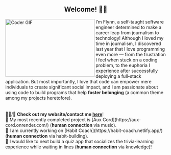 <h2 align="center">Welcome! 👋🏽</h2>
<img alt="Coder GIF" height="180" width="280" align="left" src="https://raw.githubusercontent.com/TheDudeThatCode/TheDudeThatCode/master/Assets/Developer.gif">
I’m Flynn, a self-taught software engineer determined to make a career leap from journalism to technology! Although I loved my time in journalism, I discovered last year that I love programming even more — from the frustration I feel when stuck on a coding problem, to the euphoria I experience after successfully deploying a full-stack application. But most importantly, I love that code can empower mere individuals to create significant social impact, and I am passionate about using code to build programs that help <b>foster belonging</b> (a common theme among my projects heretofore). <br>
<br>
<br>
👨‍💻/💬 <b>Check out my website/contact me <a href="https://ftrichardson.github.io/portfolio/">here</a></b>!<br>
🎸 My most recently completed project is [Aux Cord](https://aux-cord.onrender.com/) (<b>human connection</b> via music).<br>
🌱 I am currently working on [Habit Coach](https://habit-coach.netlify.app/) (<b>human connection</b> via habit-building).<br>
🔭 I would like to next build a quiz app that socializes the trivia-learning experience while waiting in lines (<b>human connection</b> via knowledge)!


